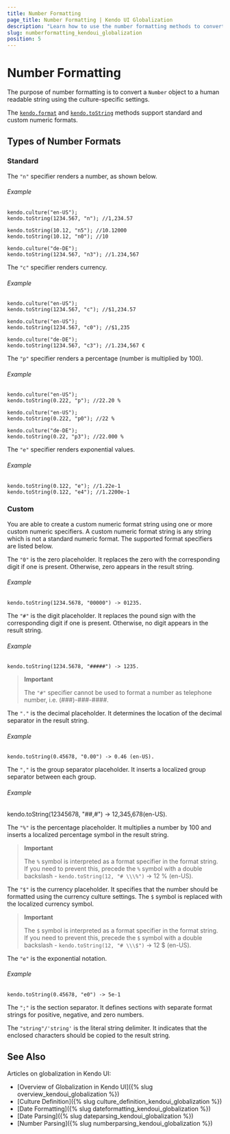 ```yaml
---
title: Number Formatting
page_title: Number Formatting | Kendo UI Globalization
description: "Learn how to use the number formatting methods to convert a number object to a human readable string using the Kendo UI culture specific settings."
slug: numberformatting_kendoui_globalization
position: 5
---
```


# Number Formatting

The purpose of number formatting is to convert a `Number` object to a human readable string using the culture-specific settings. 

The [`kendo.format`](/api/javascript/kendo#format) and [`kendo.toString`](/api/javascript/kendo#tostring) methods support standard and custom numeric formats.

## Types of Number Formats

### Standard

The `"n"` specifier renders a number, as shown below.

###### Example

    kendo.culture("en-US");
    kendo.toString(1234.567, "n"); //1,234.57

    kendo.toString(10.12, "n5"); //10.12000
    kendo.toString(10.12, "n0"); //10

    kendo.culture("de-DE");
    kendo.toString(1234.567, "n3"); //1.234,567

The `"c"` specifier renders currency.

###### Example

    kendo.culture("en-US");
    kendo.toString(1234.567, "c"); //$1,234.57

    kendo.culture("en-US");
    kendo.toString(1234.567, "c0"); //$1,235

    kendo.culture("de-DE");
    kendo.toString(1234.567, "c3"); //1.234,567 €

The `"p"` specifier renders a percentage (number is multiplied by 100).

###### Example

    kendo.culture("en-US");
    kendo.toString(0.222, "p"); //22.20 %

    kendo.culture("en-US");
    kendo.toString(0.222, "p0"); //22 %

    kendo.culture("de-DE");
    kendo.toString(0.22, "p3"); //22.000 %

The `"e"` specifier renders exponential values.

###### Example

    kendo.toString(0.122, "e"); //1.22e-1
    kendo.toString(0.122, "e4"); //1.2200e-1

### Custom

You are able to create a custom numeric format string using one or more custom numeric specifiers. A custom numeric format string is any string which is not a standard numeric format. The supported format specifiers are listed below.

The `"0"` is the zero placeholder. It replaces the zero with the corresponding digit if one is present. Otherwise, zero appears in the result string.

###### Example

    kendo.toString(1234.5678, "00000") -> 01235.

The `"#"` is the digit placeholder. It replaces the pound sign with the corresponding digit if one is present. Otherwise, no digit appears in the result string.

###### Example

    kendo.toString(1234.5678, "#####") -> 1235.

> **Important**
>
> The `"#"` specifier cannot be used to format a number as telephone number, i.e. (###)-###-####.

The `"."` is the decimal placeholder. It determines the location of the decimal separator in the result string.

###### Example

    kendo.toString(0.45678, "0.00") -> 0.46 (en-US).

The `","` is the group separator placeholder. It inserts a localized group separator between each group.

###### Example

   kendo.toString(12345678, "##,#") -> 12,345,678(en-US).

The `"%"` is the percentage placeholder. It multiplies a number by 100 and inserts a localized percentage symbol in the result string.

> **Important**
>
> The `%` symbol is interpreted as a format specifier in the format string. If you need to prevent this, precede the `%` symbol with a double backslash - `kendo.toString(12, "# \\\%")` -> 12 % (en-US).

The `"$"` is the currency placeholder. It specifies that the number should be formatted using the currency culture settings. The `$` symbol is replaced with the localized currency symbol.

> **Important**
>
> The `$` symbol is interpreted as a format specifier in the format string. If you need to prevent this, precede the `$` symbol with a double backslash - `kendo.toString(12, "# \\\$")` -> 12 $ (en-US).

The `"e"` is the exponential notation.

###### Example

    kendo.toString(0.45678, "e0") -> 5e-1

The `";"` is the section separator. It defines sections with separate format strings for positive, negative, and zero numbers.

The `"string"/'string'` is the literal string delimiter. It indicates that the enclosed characters should be copied to the result string.

## See Also

Articles on globalization in Kendo UI:

* [Overview of Globalization in Kendo UI]({% slug overview_kendoui_globalization %})
* [Culture Definition]({% slug culture_definition_kendoui_globalization %})
* [Date Formatting]({% slug dateformatting_kendoui_globalization %})
* [Date Parsing]({% slug dateparsing_kendoui_globalization %})
* [Number Parsing]({% slug numberparsing_kendoui_globalization %})
